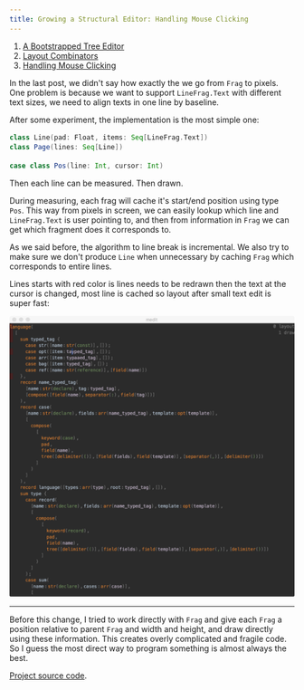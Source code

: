 ```yaml
---
title: Growing a Structural Editor: Handling Mouse Clicking
---
```


1. [A Bootstrapped Tree Editor](05-growing-a-structural-editor.html)
2. [Layout Combinators](06-growing-a-structural-editor-02.html)
3. [Handling Mouse Clicking](06-growing-a-structural-editor-03.html)


In the last post, we didn't say how exactly the we go from `Frag` to pixels. One problem is because we want to support `LineFrag.Text` with different text sizes, we need to align texts in one line by baseline.

After some experiment, the implementation is the most simple one:
```scala
class Line(pad: Float, items: Seq[LineFrag.Text])
class Page(lines: Seq[Line])

case class Pos(line: Int, cursor: Int)
```

Then each line can be measured. Then drawn.
 
During measuring, each frag will cache it's start/end position using type `Pos`. This way from pixels in screen, we can easily lookup which line and `LineFrag.Text` is user pointing to, and then from information in `Frag` we can get which fragment does it corresponds to.

As we said before, the algorithm to line break is incremental. We also try to make sure we don't produce `Line` when unnecessary by caching `Frag` which corresponds to entire lines.

Lines starts with red color is lines needs to be redrawn then the text at the cursor is changed, most line is cached so layout after small text edit is super fast:

<img src="growing-structural/03.png" alt="drawing" width="800px"/>

-------

Before this change, I tried to work directly with `Frag` and give each `Frag` a position relative to parent `Frag` and width and height, and draw directly using these information. This creates overly complicated and fragile code. So I guess the most direct way to program something is almost always the best.

[Project source code](https://github.com/molikto/medit).


